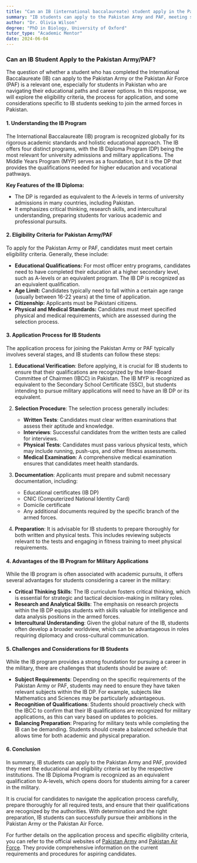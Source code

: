 ```yaml
---
title: "Can an IB (international baccalaureate) student apply in the Pakistan Army/PAF?"
summary: "IB students can apply to the Pakistan Army and PAF, meeting specific eligibility criteria and application processes tailored for them."
author: "Dr. Olivia Wilson"
degree: "PhD in Biology, University of Oxford"
tutor_type: "Academic Mentor"
date: 2024-06-04
---
```


### Can an IB Student Apply to the Pakistan Army/PAF?

The question of whether a student who has completed the International Baccalaureate (IB) can apply to the Pakistan Army or the Pakistan Air Force (PAF) is a relevant one, especially for students in Pakistan who are navigating their educational paths and career options. In this response, we will explore the eligibility criteria, the process for application, and some considerations specific to IB students seeking to join the armed forces in Pakistan.

#### 1. Understanding the IB Program

The International Baccalaureate (IB) program is recognized globally for its rigorous academic standards and holistic educational approach. The IB offers four distinct programs, with the IB Diploma Program (DP) being the most relevant for university admissions and military applications. The Middle Years Program (MYP) serves as a foundation, but it is the DP that provides the qualifications needed for higher education and vocational pathways.

**Key Features of the IB Diploma:**
- The DP is regarded as equivalent to the A-levels in terms of university admissions in many countries, including Pakistan.
- It emphasizes critical thinking, research skills, and intercultural understanding, preparing students for various academic and professional pursuits.

#### 2. Eligibility Criteria for Pakistan Army/PAF

To apply for the Pakistan Army or PAF, candidates must meet certain eligibility criteria. Generally, these include:

- **Educational Qualifications:** For most officer entry programs, candidates need to have completed their education at a higher secondary level, such as A-levels or an equivalent program. The IB DP is recognized as an equivalent qualification.
- **Age Limit:** Candidates typically need to fall within a certain age range (usually between 16-22 years) at the time of application.
- **Citizenship:** Applicants must be Pakistani citizens.
- **Physical and Medical Standards:** Candidates must meet specified physical and medical requirements, which are assessed during the selection process.

#### 3. Application Process for IB Students

The application process for joining the Pakistan Army or PAF typically involves several stages, and IB students can follow these steps:

1. **Educational Verification**: Before applying, it is crucial for IB students to ensure that their qualifications are recognized by the Inter-Board Committee of Chairmen (IBCC) in Pakistan. The IB MYP is recognized as equivalent to the Secondary School Certificate (SSC), but students intending to pursue military applications will need to have an IB DP or its equivalent.

2. **Selection Procedure**: The selection process generally includes:
   - **Written Tests**: Candidates must clear written examinations that assess their aptitude and knowledge.
   - **Interviews**: Successful candidates from the written tests are called for interviews.
   - **Physical Tests**: Candidates must pass various physical tests, which may include running, push-ups, and other fitness assessments.
   - **Medical Examination**: A comprehensive medical examination ensures that candidates meet health standards.

3. **Documentation**: Applicants must prepare and submit necessary documentation, including:
   - Educational certificates (IB DP)
   - CNIC (Computerized National Identity Card)
   - Domicile certificate
   - Any additional documents required by the specific branch of the armed forces.

4. **Preparation**: It is advisable for IB students to prepare thoroughly for both written and physical tests. This includes reviewing subjects relevant to the tests and engaging in fitness training to meet physical requirements.

#### 4. Advantages of the IB Program for Military Applications

While the IB program is often associated with academic pursuits, it offers several advantages for students considering a career in the military:

- **Critical Thinking Skills**: The IB curriculum fosters critical thinking, which is essential for strategic and tactical decision-making in military roles.
- **Research and Analytical Skills**: The emphasis on research projects within the IB DP equips students with skills valuable for intelligence and data analysis positions in the armed forces.
- **Intercultural Understanding**: Given the global nature of the IB, students often develop a broader worldview, which can be advantageous in roles requiring diplomacy and cross-cultural communication.

#### 5. Challenges and Considerations for IB Students

While the IB program provides a strong foundation for pursuing a career in the military, there are challenges that students should be aware of:

- **Subject Requirements**: Depending on the specific requirements of the Pakistan Army or PAF, students may need to ensure they have taken relevant subjects within the IB DP. For example, subjects like Mathematics and Sciences may be particularly advantageous.
- **Recognition of Qualifications**: Students should proactively check with the IBCC to confirm that their IB qualifications are recognized for military applications, as this can vary based on updates to policies.
- **Balancing Preparation**: Preparing for military tests while completing the IB can be demanding. Students should create a balanced schedule that allows time for both academic and physical preparation.

#### 6. Conclusion

In summary, IB students can apply to the Pakistan Army and PAF, provided they meet the educational and eligibility criteria set by the respective institutions. The IB Diploma Program is recognized as an equivalent qualification to A-levels, which opens doors for students aiming for a career in the military. 

It is crucial for candidates to navigate the application process carefully, prepare thoroughly for all required tests, and ensure that their qualifications are recognized by the authorities. With determination and the right preparation, IB students can successfully pursue their ambitions in the Pakistan Army or the Pakistan Air Force.

For further details on the application process and specific eligibility criteria, you can refer to the official websites of [Pakistan Army](https://www.joinpakarmy.gov.pk) and [Pakistan Air Force](https://www.paf.gov.pk). They provide comprehensive information on the current requirements and procedures for aspiring candidates.
    